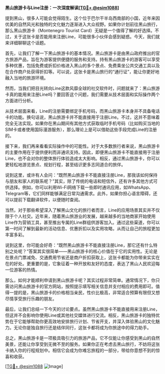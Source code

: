 **黑山旅游卡与Line注册：一次深度解读[[TG💪+ @esim1088](https://t.me/s/esim1088)]**

提到黑山，很多人可能会觉得陌生。这个位于巴尔干半岛西南部的小国，近年来因优美的自然风光和独特的文化魅力逐渐进入大众视野。如果你计划前往黑山旅行，那么黑山旅游卡（Montenegro Tourist Card）无疑是一个值得了解的好选择。不过，关于这张卡是否能用来注册Line，可能很多小伙伴会感到疑惑。今天，我们就来详细聊聊这个话题。

首先，让我们了解一下黑山旅游卡的基本情况。黑山旅游卡是由黑山政府推出的官方旅游产品，旨在为游客提供便捷的服务和支持。持有黑山旅游卡的游客可以享受多种优惠，包括免费或折扣价格进入黑山的多个景点、免费乘坐公共交通工具以及在合作商户处获得折扣等。可以说，这张卡是黑山旅行的“通行证”，能让你更好地融入当地的旅游环境。

然而，当我们把目光转向Line这款风靡全球的社交软件时，问题就来了：黑山旅游卡真的能用来注册Line吗？要回答这个问题，我们需要从技术层面和实际操作两个方面进行分析。

从技术层面来看，Line的注册需要绑定手机号码，而黑山旅游卡本身并不具备电话卡的功能。换句话说，黑山旅游卡并不能直接用于注册Line。不过，这并不意味着完全无法实现。如果你在黑山期间有其他方式获取临时手机号码（比如购买当地的SIM卡或者使用国际漫游服务），那么理论上是可以借助这些手段完成Line的注册的。

接下来，我们再来看看实际操作中的可能性。对于大多数旅行者来说，黑山旅游卡的主要作用在于提供便利而非通讯支持。因此，即便黑山旅游卡不能直接用于注册Line，也不会对你的整体旅行体验造成太大影响。相反，通过黑山旅游卡，你可以更轻松地游览景点、规划行程，甚至结识更多志同道合的旅伴。

说到这里，或许有人会问：“既然黑山旅游卡不能直接注册Line，那我该如何保持与朋友和家人的联系呢？”其实，除了传统的电话和短信外，还有许多其他方式可供选择。例如，你可以利用Wi-Fi网络下载一些即时通讯应用，如WhatsApp、Telegram等，它们同样能够满足日常沟通需求。此外，如果你担心语言障碍，还可以提前下载翻译软件，以便随时查阅。

当然，对于那些希望深入了解黑山文化的旅行者而言，Line的应用场景其实并不仅限于个人社交。近年来，随着黑山旅游业的发展，越来越多的当地商家开始使用Line作为营销工具，甚至推出专属的Line群组供游客加入。通过这些渠道，你可以第一时间了解到最新的活动信息、优惠折扣以及实用攻略，从而让自己的旅程更加丰富多彩。

说到这里，你可能会好奇：“既然黑山旅游卡不能直接注册Line，那它还有什么特别之处呢？”答案其实很简单——黑山旅游卡的核心价值在于它的实用性。无论是在景点门票减免、交通费用节省还是商户折扣获取上，这张卡都能为你带来实实在在的好处。更重要的是，它象征着一种开放和友好的态度，表达了黑山人民欢迎每一位游客的热情。

那么，如何才能顺利申请到黑山旅游卡呢？其实过程非常简单。通常情况下，你只需访问黑山旅游卡的官方网站，按照提示填写相关信息并支付相应的费用即可。值得一提的是，黑山旅游卡的价格相当亲民，性价比极高，非常适合预算有限但又想尽情享受旅行乐趣的朋友。

最后，让我们总结一下今天的讨论要点。虽然黑山旅游卡不能直接用来注册Line，但这并不会影响你使用Line或其他社交媒体进行交流。相反，黑山旅游卡的独特优势在于它能够帮助你更高效地安排旅行计划、节省开支，并深入体验黑山的文化魅力。无论你是独自旅行还是结伴同行，这张卡都将成为你旅途中的得力助手。

总之，黑山旅游卡是一项极具吸引力的旅游产品，它不仅能让你感受到黑山的自然美景，还能让你享受到无微不至的服务。如果你正在考虑去黑山旅行，不妨将这张卡纳入你的行程规划中。相信它会成为你难忘旅程的一部分，带给你意想不到的惊喜和收获。

[[TG💪+ @esim1088](https://t.me/s/esim1088) ![Image](https://i.postimg.cc/4NQfJmqS/Snipaste-2025-05-13-00-14-12.png)]